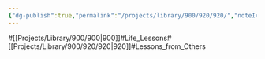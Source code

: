 ```yaml
---
{"dg-publish":true,"permalink":"/projects/library/900/920/920/","noteIcon":"0","created":"2024-04-05T17:08:04.037+09:00","updated":"2024-04-05T17:48:12.482+09:00"}
---
```


#[[Projects/Library/900/900\|900]]#Life_Lessons#[[Projects/Library/900/920/920\|920]]#Lessons_from_Others
